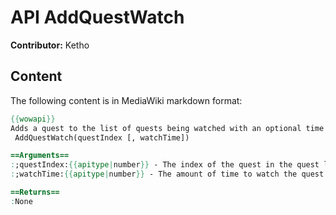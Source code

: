 # API AddQuestWatch

**Contributor:** Ketho

## Content

The following content is in MediaWiki markdown format:

```mediawiki
{{wowapi}}
Adds a quest to the list of quests being watched with an optional time to watch it.
 AddQuestWatch(questIndex [, watchTime])

==Arguments==
:;questIndex:{{apitype|number}} - The index of the quest in the quest log.
:;watchTime:{{apitype|number}} - The amount of time to watch the quest in seconds.

==Returns==
:None
```